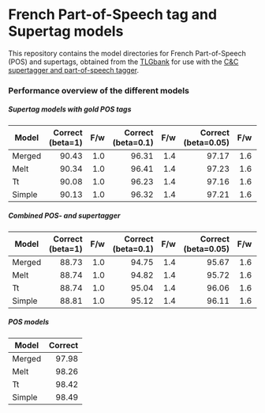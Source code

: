 # French Part-of-Speech tag and Supertag models

This repository contains the model directories for French Part-of-Speech (POS) and supertags, obtained from the [TLGbank](https://github.com/RichardMoot/TLGbank/) for use with the
[C&C supertagger
  and part-of-speech tagger](http://svn.ask.it.usyd.edu.au/trac/candc/wiki).

### Performance overview of the different models

##### Supertag models with gold POS tags

Model | Correct (beta=1) | F/w |Correct (beta=0.1) | F/w | Correct (beta=0.05) | F/w | Correct (beta=0.01) | F/w | Correct (beta=0.005)| F/w | Correct (beta=0.001) | F/w
------|---------:|-----------:|-------:|----------:|--------:|----------:|--------:|----------:|--------:|----------:|--------:|---------:
Merged | 90.43 | 1.0 | 96.31  | 1.4 | 97.17 | 1.6 | 98.37 | 2.3 | 98.53 | 2.8 | 98.79 | 4.5
Melt | 90.34 | 1.0 | 96.41 | 1.4 | 97.23 | 1.6 | 98.42 | 2.4 | 98.60 | 2.9 | 98.87 | 4.5
Tt  | 90.08 | 1.0 | 96.23 | 1.4 | 97.16 | 1.6 | 98.39 | 2.4 | 98.56 | 2.9 | 98.83 | 4.6
Simple | 90.13 | 1.0 | 96.32 | 1.4 | 97.21 | 1.6 | 98.43 | 2.4 | 98.60 | 2.9 | 98.86 | 4.6


##### Combined POS- and supertagger

Model | Correct (beta=1) | F/w |Correct (beta=0.1) | F/w | Correct (beta=0.05) | F/w | Correct (beta=0.01) | F/w | Correct (beta=0.005)| F/w | Correct (beta=0.001) | F/w
------|---------:|-----------:|-------:|----------:|--------:|----------:|--------:|----------:|--------:|----------:|--------:|---------:
Merged | 88.73 | 1.0 | 94.75  | 1.4 | 95.67 | 1.6 | 97.24 | 2.4 | 97.56 | 2.8 | 98.06 | 4.5
Melt | 88.74 | 1.0 | 94.82 | 1.4 | 95.72 | 1.6 | 97.22 | 2.4 | 97.54 | 2.9 | 98.09 | 4.5
Tt  | 88.74 | 1.0 | 95.04 | 1.4 | 96.06 | 1.6 | 97.57 | 2.4 | 97.83 | 2.9 | 98.26 | 4.6
Simple | 88.81 | 1.0 | 95.12 | 1.4 | 96.11 | 1.6 | 97.58 | 2.4 | 97.83 | 2.9 | 98.25 | 4.6


##### POS models

Model | Correct |
-----|-----:|
Merged | 97.98 |
Melt | 98.26 |
Tt | 98.42       |
Simple | 98.49 |
